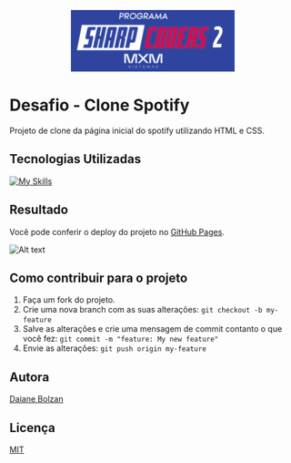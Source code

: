<div align="center" >

![Alt text](/img/sharp.png)

</div>

# Desafio - Clone Spotify
Projeto de clone da página inicial do spotify utilizando HTML e CSS.

## Tecnologias Utilizadas
[![My Skills](https://skillicons.dev/icons?i=html,css)](https://skillicons.dev)


## Resultado
Você pode conferir o deploy do projeto no [GitHub Pages](https://daaaiii.github.io/spotify/).

![Alt text](/img/spotify.gif)

## Como contribuir para o projeto

1. Faça um fork do projeto.
2. Crie uma nova branch com as suas alterações: `git checkout -b my-feature`
3. Salve as alterações e crie uma mensagem de commit contanto o que você fez: `git commit -m "feature: My new feature"`
4. Envie as alterações: `git push origin my-feature`

## Autora

[Daiane Bolzan](https://www.linkedin.com/in/daiane-deponti-bolzan/)



## Licença

[MIT](LICENSE)